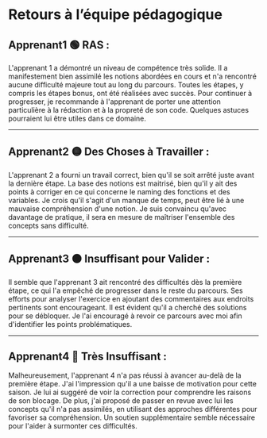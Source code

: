 # Retours à l’équipe pédagogique

## Apprenant1 🟢 RAS :

L'apprenant 1 a démontré un niveau de compétence très solide. Il a manifestement bien assimilé les notions abordées en cours et n'a rencontré aucune difficulté majeure tout au long du parcours. Toutes les étapes, y compris les étapes bonus, ont été réalisées avec succès. Pour continuer à progresser, je recommande à l'apprenant de porter une attention particulière à la rédaction et à la propreté de son code. Quelques astuces pourraient lui être utiles dans ce domaine.

---

## Apprenant2 🟡 Des Choses à Travailler :

L'apprenant 2 a fourni un travail correct, bien qu'il se soit arrêté juste avant la dernière étape. La base des notions est maitrisé, bien qu'il y ait des points à corriger en ce qui concerne le naming des fonctions et des variables. Je crois qu'il s'agit d'un manque de temps, peut être lié à une mauvaise compréhension d'une notion. Je suis convaincu qu'avec davantage de pratique, il sera en mesure de maîtriser l'ensemble des concepts sans difficulté.

---

## Apprenant3 🟠 Insuffisant pour Valider :

Il semble que l'apprenant 3 ait rencontré des difficultés dès la première étape, ce qui l'a empêché de progresser dans le reste du parcours. Ses efforts pour analyser l'exercice en ajoutant des commentaires aux endroits pertinents sont encourageant. Il est évident qu'il a cherché des solutions pour se débloquer. Je l'ai encouragé à revoir ce parcours avec moi afin d'identifier les points problématiques.

---

## Apprenant4 🔴 Très Insuffisant :

Malheureusement, l'apprenant 4 n'a pas réussi à avancer au-delà de la première étape. J'ai l'impression qu'il a une baisse de motivation pour cette saison. Je lui ai suggéré de voir la correction pour comprendre les raisons de son blocage. De plus, j'ai proposé de passer en revue avec lui les concepts qu'il n'a pas assimilés, en utilisant des approches différentes pour favoriser sa compréhension. Un soutien supplémentaire semble nécessaire pour l'aider à surmonter ces difficultés.
